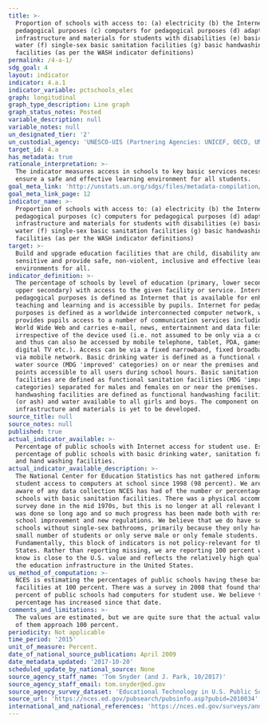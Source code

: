 ```yaml
---
title: >-
  Proportion of schools with access to: (a) electricity (b) the Internet for
  pedagogical purposes (c) computers for pedagogical purposes (d) adapted
  infrastructure and materials for students with disabilities (e) basic drinking
  water (f) single-sex basic sanitation facilities (g) basic handwashing
  facilities (as per the WASH indicator definitions)
permalink: /4-a-1/
sdg_goal: 4
layout: indicator
indicator: 4.a.1
indicator_variable: pctschools_elec
graph: longitudinal
graph_type_description: Line graph
graph_status_notes: Posted
variable_description: null
variable_notes: null
un_designated_tier: '2'
un_custodial_agency: 'UNESCO-UIS (Partnering Agencies: UNICEF, OECD, UNEP)'
target_id: 4.a
has_metadata: true
rationale_interpretation: >-
  The indicator measures access in schools to key basic services necessary to
  ensure a safe and effective learning environment for all students.
goal_meta_link: 'http://unstats.un.org/sdgs/files/metadata-compilation/Metadata-Goal-4.pdf'
goal_meta_link_page: 12
indicator_name: >-
  Proportion of schools with access to: (a) electricity (b) the Internet for
  pedagogical purposes (c) computers for pedagogical purposes (d) adapted
  infrastructure and materials for students with disabilities (e) basic drinking
  water (f) single-sex basic sanitation facilities (g) basic handwashing
  facilities (as per the WASH indicator definitions)
target: >-
  Build and upgrade education facilities that are child, disability and gender
  sensitive and provide safe, non-violent, inclusive and effective learning
  environments for all.
indicator_definition: >-
  The percentage of schools by level of education (primary, lower secondary and
  upper secondary) with access to the given facility or service. Internet for
  pedagogical purposes is defined as Internet that is available for enhancing
  teaching and learning and is accessible by pupils. Internet for pedagogical
  purposes is defined as a worldwide interconnected computer network, which
  provides pupils access to a number of communication services including the
  World Wide Web and carries e-mail, news, entertainment and data files,
  irrespective of the device used (i.e. not assumed to be only via a computer)
  and thus can also be accessed by mobile telephone, tablet, PDA, games machine,
  digital TV etc.). Access can be via a fixed narrowband, fixed broadband, or
  via mobile network. Basic drinking water is defined as a functional drinking
  water source (MDG 'improved' categories) on or near the premises and water
  points accessible to all users during school hours. Basic sanitation
  facilities are defined as functional sanitation facilities (MDG 'improved'
  categories) separated for males and females on or near the premises. Basic
  handwashing facilities are defined as functional handwashing facilities, soap
  (or ash) and water available to all girls and boys. The component on adapted
  infrastructure and materials is yet to be developed.
source_title: null
source_notes: null
published: true
actual_indicator_available: >-
  Percentage of public schools with Internet access for student use. Estimated
  percentage of public schools with basic drinking water, sanitation facilities,
  and hand washing facilities.
actual_indicator_available_description: >-
  The National Center for Education Statistics has not gathered information on
  student access to computers at school since 1998 (98 percent). We are not
  aware of any data collection NCES has had of the number or percentage of
  schools with basic sanitation facilities. There was a physical accommodations
  survey done in the mid 1970s, but this is no longer at all relevant because it
  was done so long ago and so much progress has been made both with respect to
  school improvement and new regulations. We believe that we do have some
  schools without single-sex bathrooms, primarily because they only have a very
  small number of students or only serve male or only female students.
  Fundamentally, this block of indicators is not policy-relevant for the United
  States. Rather than reporting missing, we are reporting 100 percent which we
  know is close to the U.S. value and reflects the relatively high quality of
  the education infrastructure in the United States.
us_method_of_computation: >-
  NCES is estimating the percentages of public schools having these basic
  facilities at 100 percent. There was a survey in 2008 that found that 98
  percent of public schools had computers for student use. We believe the
  percentage has increased since that date.
comments_and_limitations: >-
  The values are estimated, but we are quite sure that the actual values for all
  of them approach 100 percent.
periodicity: Not applicable
time_period: '2015'
unit_of_measure: Percent.
date_of_national_source_publication: April 2009
date_metadata_updated: '2017-10-20'
scheduled_update_by_national_source: None
source_agency_staff_name: 'Tom Snyder (and J. Park, 10/2017)'
source_agency_staff_email: tom.snyder@ed.gov
source_agency_survey_dataset: 'Educational Technology in U.S. Public Schools: Fall 2008'
source_url: 'https://nces.ed.gov/pubsearch/pubsinfo.asp?pubid=2010034'
international_and_national_references: 'https://nces.ed.gov/surveys/annualreports/'
---
```

